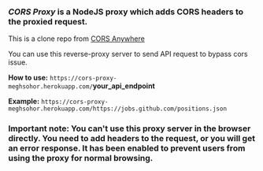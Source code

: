 ### *CORS Proxy* is a NodeJS proxy which adds CORS headers to the proxied request.

This is a clone repo from [CORS Anywhere](https://github.com/Rob--W/cors-anywhere)

You can use this reverse-proxy server to send API request to bypass cors issue.

**How to use:** `https://cors-proxy-meghsohor.herokuapp.com/`**your_api_endpoint**

**Example:** `https://cors-proxy-meghsohor.herokuapp.com/https://jobs.github.com/positions.json`


### Important note: You can't use this proxy server in the browser directly. You need to add headers to the request, or you will get an error response. It has been enabled to prevent users from using the proxy for normal browsing.
